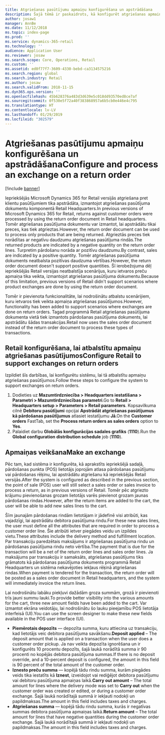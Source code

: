 ```yaml
---
title: Atgriešanas pasūtījumu apmaiņu konfigurēšana un apstrādāšana
description: Šajā tēmā ir paskaidrots, kā konfigurēt atgriešanas apmaiņu programmā Microsoft Dynamics 365 for Retail.
author: josaw1
manager: AnnBe
ms.date: 11/12/2018
ms.topic: index-page
ms.prod: ''
ms.service: dynamics-365-retail
ms.technology: ''
audience: Application User
ms.reviewer: josaw
ms.search.scope: Core, Operations, Retail
ms.custom: ''
ms.assetid: ed0f77f7-3609-4330-bebd-ca3134575216
ms.search.region: global
ms.search.industry: Retail
ms.author: josaw
ms.search.validFrom: 2018-11-15
ms.dyn365.ops.version: ''
ms.openlocfilehash: 45b628376a483d3d639e5c018dd93570ed8ce7af
ms.sourcegitcommit: 0f530e5f72a40f383868957a6b5cb0e446e4c795
ms.translationtype: HT
ms.contentlocale: lv-LV
ms.lasthandoff: 01/29/2019
ms.locfileid: "302579"
---
```

# <a name="configure-and-process-an-exchange-on-a-return-order"></a><span data-ttu-id="aa0e1-103">Atgriešanas pasūtījumu apmaiņu konfigurēšana un apstrādāšana</span><span class="sxs-lookup"><span data-stu-id="aa0e1-103">Configure and process an exchange on a return order</span></span>

[!include [banner](includes/banner.md)]

<span data-ttu-id="aa0e1-104">Iepriekšējās Microsoft Dynamics 365 for Retail versijās atgriešana pret klientu pasūtījumiem tika apstrādāta, izmantojot atgriešanas pasūtījuma dokumentu komponentā Retail Headquarters.</span><span class="sxs-lookup"><span data-stu-id="aa0e1-104">In previous versions of Microsoft Dynamics 365 for Retail, returns against customer orders were processed by using the return order document in Retail headquarters.</span></span> <span data-ttu-id="aa0e1-105">Tomēr atgriešanas pasūtījuma dokumentu var izmantot, lai apstrādātu tikai preces, kas tiek atgrieztas.</span><span class="sxs-lookup"><span data-stu-id="aa0e1-105">However, the return order document can be used to process only products that are being returned.</span></span> <span data-ttu-id="aa0e1-106">Atgrieztās preces tiek norādītas ar negatīvu daudzumu atgriešanas pasūtījuma rindās.</span><span class="sxs-lookup"><span data-stu-id="aa0e1-106">The returned products are indicated by a negative quantity on the return order lines.</span></span> <span data-ttu-id="aa0e1-107">Turpretim pārdošanu norāda ar pozitīvu daudzumu.</span><span class="sxs-lookup"><span data-stu-id="aa0e1-107">By contrast, sales are indicated by a positive quantity.</span></span> <span data-ttu-id="aa0e1-108">Tomēr atgriešanas pasūtījuma dokuments neatbalsta pozitīvas daudzuma vērtības.</span><span class="sxs-lookup"><span data-stu-id="aa0e1-108">However, the return order document doesn't support positive quantities.</span></span> <span data-ttu-id="aa0e1-109">Šī ierobežojuma dēļ iepriekšējās Retail versijas neatbalstīja scenārijus, kuru ietvaros preču apmaiņa tika veikta, izmantojot atgriešanas pasūtījuma dokumentu.</span><span class="sxs-lookup"><span data-stu-id="aa0e1-109">Because of this limitation, previous versions of Retail didn't support scenarios where product exchanges are done by using the return order document.</span></span>

<span data-ttu-id="aa0e1-110">Tomēr ir pievienota funkcionalitāte, lai nodrošinātu atbalstu scenārijiem, kuru ietvaros tiek veikta apmaiņa atgriešanas pasūtījumos.</span><span class="sxs-lookup"><span data-stu-id="aa0e1-110">However, functionality has been added to support scenarios where exchanges are done on return orders.</span></span> <span data-ttu-id="aa0e1-111">Tagad programmā Retail atgriešanas pasūtījuma dokumenta vietā tiek izmantots pārdošanas pasūtījuma dokuments, lai apstrādātu šādas transakcijas.</span><span class="sxs-lookup"><span data-stu-id="aa0e1-111">Retail now uses the sales order document instead of the return order document to process these types of transactions.</span></span>

## <a name="configure-retail-to-support-exchanges-on-return-orders"></a><span data-ttu-id="aa0e1-112">Retail konfigurēšana, lai atbalstītu apmaiņu atgriešanas pasūtījumos</span><span class="sxs-lookup"><span data-stu-id="aa0e1-112">Configure Retail to support exchanges on return orders</span></span>

<span data-ttu-id="aa0e1-113">Izpildiet šīs darbības, lai konfigurētu sistēmu, lai tā atbalstītu apmaiņu atgriešanas pasūtījumos.</span><span class="sxs-lookup"><span data-stu-id="aa0e1-113">Follow these steps to configure the system to support exchanges on return orders.</span></span>

1. <span data-ttu-id="aa0e1-114">Dodieties uz **Mazumtirdzniecība \> Headquarters iestatīšana \> Parametri \> Mazumtirdzniecības parametri**.</span><span class="sxs-lookup"><span data-stu-id="aa0e1-114">Go to **Retail \> Headquarters setup \> Parameters \> Retail parameters**.</span></span> <span data-ttu-id="aa0e1-115">Kopsavilkuma cilnē **Debitoru pasūtījumi** opcijai **Apstrādāt atgriešanas pasūtījumus kā pārdošanas pasūtījumus** atlasiet iestatījumu **Jā**.</span><span class="sxs-lookup"><span data-stu-id="aa0e1-115">On the **Customer orders** FastTab, set the **Process return orders as sales orders** option to **Yes**.</span></span>
2. <span data-ttu-id="aa0e1-116">Palaidiet darbu **Globālās konfigurācijas sadales grafiks** (**1110**).</span><span class="sxs-lookup"><span data-stu-id="aa0e1-116">Run the **Global configuration distribution schedule** job (**1110**).</span></span>

## <a name="make-an-exchange"></a><span data-ttu-id="aa0e1-117">Apmaiņas veikšana</span><span class="sxs-lookup"><span data-stu-id="aa0e1-117">Make an exchange</span></span>

<span data-ttu-id="aa0e1-118">Pēc tam, kad sistēma ir konfigurēta, kā aprakstīts iepriekšējā sadaļā, pārdošanas punkta (POS) lietotājs joprojām atlasa pārdošanas pasūtījumu vai pārdošanas rēķinu, lai apstrādātu atgriešanu kā iepriekšējās Retail versijās.</span><span class="sxs-lookup"><span data-stu-id="aa0e1-118">After the system is configured as described in the previous section, the point of sale (POS) user will still select a sales order or sales invoice to process a return, as in previous versions of Retail.</span></span> <span data-ttu-id="aa0e1-119">Tomēr pēc atgriezto krājumu pievienošanas grozam lietotājs varēs pievienot grozam jaunas pārdošanas rindas.</span><span class="sxs-lookup"><span data-stu-id="aa0e1-119">However, after the return items are added to the cart, the user will be able to add new sales lines to the cart.</span></span>

<span data-ttu-id="aa0e1-120">Šīm jaunajām pārdošanas rindām lietotājam ir jādefinē visi atribūti, kas vajadzīgi, lai apstrādātu debitora pasūtījuma rindu.</span><span class="sxs-lookup"><span data-stu-id="aa0e1-120">For these new sales lines, the user must define all the attributes that are required in order to process a customer order line.</span></span> <span data-ttu-id="aa0e1-121">Šie atribūti ietver piegādes veidu un izpildes vietu.</span><span class="sxs-lookup"><span data-stu-id="aa0e1-121">These attributes include the delivery method and fulfillment location.</span></span> <span data-ttu-id="aa0e1-122">Par transakciju paredzētais maksājums ir atgriešanas pasūtījuma rindu un pārdošanas pasūtījuma rindu neto vērtība.</span><span class="sxs-lookup"><span data-stu-id="aa0e1-122">The payment that is due for the transaction will be a net of the return order lines and sales order lines.</span></span> <span data-ttu-id="aa0e1-123">Ja maksājums par transakciju ir samaksāts, atgriešanas pasūtījums tiks grāmatots kā pārdošanas pasūtījuma dokuments programmā Retail Headquarters un sistēma nekavējoties iekļaus rēķinā atgriešanas rindas.</span><span class="sxs-lookup"><span data-stu-id="aa0e1-123">When payment is tendered for the transaction, the return order will be posted as a sales order document in Retail headquarters, and the system will immediately invoice the return lines.</span></span>

<span data-ttu-id="aa0e1-124">Lai nodrošinātu labāku piekļuvi dažādām groza summām, grozā ir pievienoti trīs jauni summu lauki.</span><span class="sxs-lookup"><span data-stu-id="aa0e1-124">To provide better visibility into the various amounts for the cart, three new amount fields have been added to the cart.</span></span> <span data-ttu-id="aa0e1-125">Var izmantot ekrāna veidotāju, lai nodrošinātu šo lauku pieejamību POS lietotāja interfeisā (UI).</span><span class="sxs-lookup"><span data-stu-id="aa0e1-125">You can use the screen designer to make these new fields available in the POS user interface (UI).</span></span>

- <span data-ttu-id="aa0e1-126">**Piemērotais depozīts** — depozīta summa, kuru attiecina uz transakciju, kad lietotājs veic debitora pasūtījuma savākšanu.</span><span class="sxs-lookup"><span data-stu-id="aa0e1-126">**Deposit applied** – The deposit amount that is applied on a transaction when the user does a customer order pickup.</span></span> <span data-ttu-id="aa0e1-127">Ja nav veikta depozīta ignorēšana un ir konfigurēts 10 procentu depozīts, šajā laukā norādītā summa ir 90 procenti no kopējās debitora pasūtījuma summas.</span><span class="sxs-lookup"><span data-stu-id="aa0e1-127">If there is no deposit override, and a 10-percent deposit is configured, the amount in this field is 90 percent of the total amount of the customer order.</span></span>
- <span data-ttu-id="aa0e1-128">**Iznesto preču summa** — kopējā tādu rindu summa, kurām piegādes veids tika iestatīts kā **Iznest**, izveidojot vai rediģējot debitora pasūtījumu vai debitoru pasūtījuma apmaiņas laikā.</span><span class="sxs-lookup"><span data-stu-id="aa0e1-128">**Carry out amount** – The total amount for lines where the delivery mode was set to **Carry out** when the customer order was created or edited, or during a customer order exchange.</span></span> <span data-ttu-id="aa0e1-129">Šajā laukā norādītajā summā ir iekļauti nodokļi un papildmaksas.</span><span class="sxs-lookup"><span data-stu-id="aa0e1-129">The amount in this field includes taxes and charges.</span></span>
- <span data-ttu-id="aa0e1-130">**Atgriešanas summa** — kopējā tādu rindu summa, kurās ir negatīvas summas debitora pasūtījuma apmaiņas laikā.</span><span class="sxs-lookup"><span data-stu-id="aa0e1-130">**Return amount** – The total amount for lines that have negative quantities during the customer order exchange.</span></span> <span data-ttu-id="aa0e1-131">Šajā laukā norādītajā summā ir iekļauti nodokļi un papildmaksas.</span><span class="sxs-lookup"><span data-stu-id="aa0e1-131">The amount in this field includes taxes and charges.</span></span>
